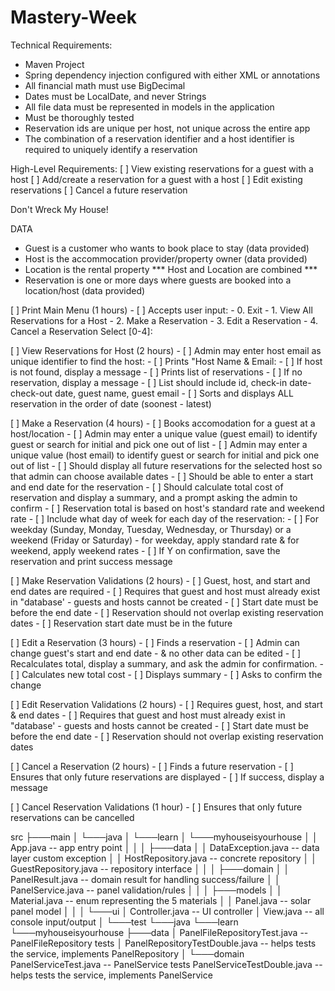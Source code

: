 # Mastery-Week

Technical Requirements:
- Maven Project
- Spring dependency injection configured with either XML or annotations
- All financial math must use BigDecimal 
- Dates must be LocalDate, and never Strings
- All file data must be represented in models in the application 
- Must be thoroughly tested 
- Reservation ids are unique per host, not unique across the entire app
- The combination of a reservation identifier and a host identifier is required to uniquely identify a reservation

High-Level Requirements:
[ ] View existing reservations for a guest with a host 
[ ] Add/create a reservation for a guest with a host 
[ ] Edit existing reservations 
[ ] Cancel a future reservation 

Don't Wreck My House!

DATA 
- Guest is a customer who wants to book place to stay (data provided)
- Host is the accommocation provider/property owner (data provided)
- Location is the rental property 
    *** Host and Location are combined ***
- Reservation is one or more days where guests are booked into a location/host (data provided)

[ ] Print Main Menu (1 hours)
    - [ ] Accepts user input: 
         - 0. Exit
         - 1. View All Reservations for a Host
         - 2. Make a Reservation
         - 3. Edit a Reservation 
         - 4. Cancel a Reservation 
          Select [0-4]:

[ ] View Reservations for Host (2 hours)
    - [ ] Admin may enter host email as unique identifier to find the host: 
        - [ ] Prints "Host Name & Email: 
            - [ ] If host is not found, display a message
        - [ ] Prints list of reservations
            - [ ] If no reservation, display a message 
            - [ ] List should include id, check-in date-check-out date, guest name, guest email
            - [ ] Sorts and displays ALL reservation in the order of date (soonest - latest)        

[ ] Make a Reservation (4 hours)
    - [ ] Books accomodation for a guest at a host/location
        - [ ] Admin may enter a unique value (guest email) to identify guest or search for initial and pick one out of list
        - [ ] Admin may enter a unique value (host email) to identify guest or search for initial and pick one out of list
        - [ ] Should display all future reservations for the selected host so that admin can choose available dates
            - [ ] Should be able to enter a start and end date for the reservation 
        - [ ] Should calculate total cost of reservation and display a summary, and a prompt asking the admin to confirm
            - [ ] Reservation total is based on host's standard rate and weekend rate
            - [ ] Include what day of week for each day of the reservation:
                - [ ] For weekday (Sunday, Monday, Tuesday, Wednesday, or Thursday) or a weekend (Friday or Saturday) - for weekday, apply standard rate & for weekend, apply weekend rates 
        - [ ] If Y on confirmation, save the reservation and print success message   
        
[ ] Make Reservation Validations (2 hours)
    - [ ] Guest, host, and start and end dates are required
    - [ ] Requires that guest and host must already exist in "database' - guests and hosts cannot be created
    - [ ] Start date must be before the end date
    - [ ] Reservation should not overlap existing reservation dates
    - [ ] Reservation start date must be in the future


[ ] Edit a Reservation (3 hours)
    - [ ] Finds a reservation 
        - [ ] Admin can change guest's start and end date - & no other data can be edited
        - [ ] Recalculates total, display a summary, and ask the admin for confirmation.
            - [ ] Calculates new total cost
            - [ ] Displays summary 
            - [ ] Asks to confirm the change  

[ ] Edit Reservation Validations (2 hours)
    - [ ] Requires guest, host, and start & end dates
    - [ ] Requires that guest and host must already exist in "database' - guests and hosts cannot be created
    - [ ] Start date must be before the end date
    - [ ] Reservation should not overlap existing reservation dates


[ ] Cancel a Reservation (2 hours)
    - [ ] Finds a future reservation
        - [ ] Ensures that only future reservations are displayed 
    - [ ] If success, display a message 

[ ] Cancel Reservation Validations (1 hour)
    - [ ] Ensures that only future reservations can be cancelled


src
├───main
│   └───java
│       └───learn
│           └───myhouseisyourhouse
│               │   App.java                      -- app entry point
│               │
│               ├───data
│               │       DataException.java        -- data layer custom exception
│               │       HostRepository.java       -- concrete repository
│               │       GuestRepository.java      -- repository interface
│               │
│               ├───domain
│               │       PanelResult.java          -- domain result for handling success/failure
│               │       PanelService.java         -- panel validation/rules
│               │
│               ├───models
│               │       Material.java             -- enum representing the 5 materials
│               │       Panel.java                -- solar panel model
│               │
│               └───ui
│                       Controller.java           -- UI controller
│                       View.java                 -- all console input/output
│
└───test
    └───java
        └───learn
            └───myhouseisyourhouse
                ├───data
                │       PanelFileRepositoryTest.java    -- PanelFileRepository tests
                │       PanelRepositoryTestDouble.java  -- helps tests the service, implements PanelRepository
                │
                └───domain
                        PanelServiceTest.java           -- PanelService tests
                        PanelServiceTestDouble.java     -- helps tests the service, implements PanelService